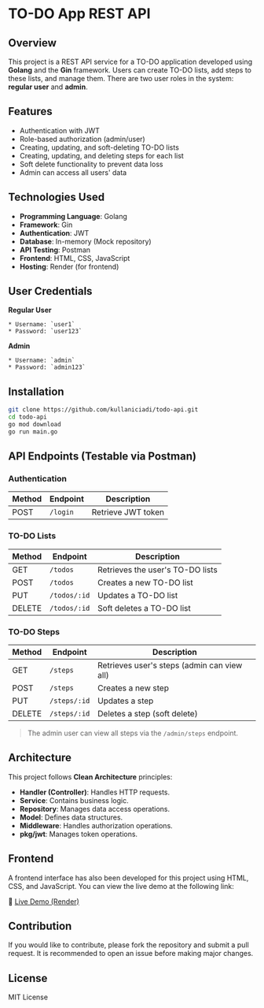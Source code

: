 
# TO-DO App REST API  

## Overview  

This project is a REST API service for a TO-DO application developed using **Golang** and the **Gin** framework. Users can create TO-DO lists, add steps to these lists, and manage them. There are two user roles in the system: **regular user** and **admin**.  

## Features  

* Authentication with JWT  
* Role-based authorization (admin/user)  
* Creating, updating, and soft-deleting TO-DO lists  
* Creating, updating, and deleting steps for each list  
* Soft delete functionality to prevent data loss  
* Admin can access all users' data  

## Technologies Used  

* **Programming Language**: Golang  
* **Framework**: Gin  
* **Authentication**: JWT  
* **Database**: In-memory (Mock repository)  
* **API Testing**: Postman  
* **Frontend**: HTML, CSS, JavaScript  
* **Hosting**: Render (for frontend)  

## User Credentials  

**Regular User**  

    * Username: `user1`  
    * Password: `user123`  

**Admin**  

    * Username: `admin`  
    * Password: `admin123`  

## Installation  

```bash
git clone https://github.com/kullaniciadi/todo-api.git  
cd todo-api  
go mod download  
go run main.go  
```  

## API Endpoints (Testable via Postman)  

### Authentication  

| Method | Endpoint  | Description       |  
|--------|----------|------------------|  
| POST   | `/login` | Retrieve JWT token |  

### TO-DO Lists  

| Method | Endpoint     | Description                              |  
|--------|------------|-----------------------------------------|  
| GET    | `/todos`   | Retrieves the user's TO-DO lists       |  
| POST   | `/todos`   | Creates a new TO-DO list               |  
| PUT    | `/todos/:id` | Updates a TO-DO list                 |  
| DELETE | `/todos/:id` | Soft deletes a TO-DO list            |  

### TO-DO Steps  

| Method | Endpoint     | Description                                              |  
|--------|------------|----------------------------------------------------------|  
| GET    | `/steps`   | Retrieves user's steps (admin can view all)             |  
| POST   | `/steps`   | Creates a new step                                      |  
| PUT    | `/steps/:id` | Updates a step                                        |  
| DELETE | `/steps/:id` | Deletes a step (soft delete)                          |  

> The admin user can view all steps via the `/admin/steps` endpoint.  

## Architecture  

This project follows **Clean Architecture** principles:  

* **Handler (Controller)**: Handles HTTP requests.  
* **Service**: Contains business logic.  
* **Repository**: Manages data access operations.  
* **Model**: Defines data structures.  
* **Middleware**: Handles authorization operations.  
* **pkg/jwt**: Manages token operations.  

## Frontend  

A frontend interface has also been developed for this project using HTML, CSS, and JavaScript. You can view the live demo at the following link:  

🔗 [Live Demo (Render)](https://todo-project-69kz.onrender.com)  

## Contribution  

If you would like to contribute, please fork the repository and submit a pull request. It is recommended to open an issue before making major changes.  

## License  

MIT License  
